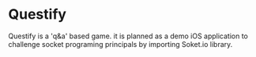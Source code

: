 # Questify
Questify is a 'q&amp;a' based game. it is planned as a demo iOS application to challenge socket programing principals by importing Soket.io library.

